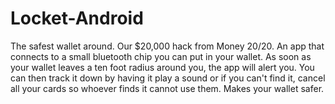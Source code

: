 # Locket-Android
The safest wallet around.  Our $20,000 hack from Money 20/20.
An app that connects to a small bluetooth chip you can put in your wallet.  As soon as your wallet leaves a ten foot radius around you, the app will alert you.  You can then track it down by having it play a sound or if you can't find it, cancel all your cards so whoever finds it cannot use them.  Makes your wallet safer. 

